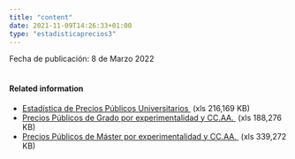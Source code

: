 ```yaml
---
title: "content"
date: 2021-11-09T14:26:33+01:00
type: "estadisticaprecios3"
---
```

Fecha de publicación: 8 de Marzo 2022
<br><br>
<h4 class="titu10">Related information</h4>
<ul class="ulDocs">
<li><span class="txt"><a title="Ir a 'Estadística de Precios Públicos Universitarios', en ventana nueva" target="_blank" href="{{<siteurl>}}/documentos/excel/estadisticas/Precios_publicos_universitarios_2021_2022.xlsx" rel="noopener">Estadística de Precios Públicos Universitarios <i class="icon fas fa-external-link-alt"></i></a><span>&nbsp;</span><span title="xls 216.169 KB" class="tamaTipo">(xls 216,169 KB)</span></span></li>
<li><span class="txt"><a title="Ir a 'Precios Públicos de Grado por experimentalidad y CC.AA.', en ventana nueva" target="_blank" href="{{<siteurl>}}/documentos/excel/estadisticas/Precios_publicos_universitarios_grado_Exp_CCAA_2021_2022.xlsx" rel="noopener">Precios Públicos de Grado por experimentalidad y CC.AA. <i class="icon fas fa-external-link-alt"></i></a><span>&nbsp;</span><span title="xls 188.276 KB" class="tamaTipo">(xls 188,276 KB)</span></span></li>
<li><span class="txt"><a title="Ir a 'Precios Públicos de Máster por experimentalidad y CC.AA.', en ventana nueva" target="_blank" href="{{<siteurl>}}/documentos/excel/estadisticas/Precios_publicos_universitarios_master_Exp_CCAA_2021_2022.xlsx" rel="noopener">Precios Públicos de Máster por experimentalidad y CC.AA. <i class="icon fas fa-external-link-alt"></i></a><span>&nbsp;</span><span title="xls 339.272 KB" class="tamaTipo">(xls 339,272 KB)</span></span></li>
</ul>
